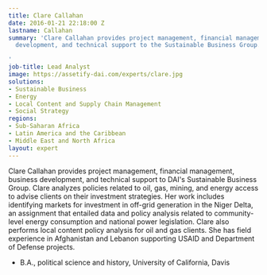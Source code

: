 ```yaml
---
title: Clare Callahan
date: 2016-01-21 22:18:00 Z
lastname: Callahan
summary: 'Clare Callahan provides project management, financial management, business
  development, and technical support to the Sustainable Business Group.

'
job-title: Lead Analyst
image: https://assetify-dai.com/experts/clare.jpg
solutions:
- Sustainable Business
- Energy
- Local Content and Supply Chain Management
- Social Strategy
regions:
- Sub-Saharan Africa
- Latin America and the Caribbean
- Middle East and North Africa
layout: expert
---
```


Clare Callahan provides project management, financial management, business development, and technical support to DAI's Sustainable Business Group. Clare analyzes policies related to oil, gas, mining, and energy access to advise clients on their investment strategies. Her work includes identifying markets for investment in off-grid generation in the Niger Delta, an assignment that entailed data and policy analysis related to community-level energy consumption and national power legislation. Clare also performs local content policy analysis for oil and gas clients. She has field experience in Afghanistan and Lebanon supporting USAID and Department of Defense projects.

* B.A., political science and history, University of California, Davis

